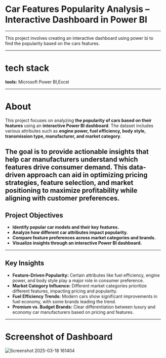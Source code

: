 # **Car Features Popularity Analysis – Interactive Dashboard in Power BI**  
---

This project involves creating an interactive dashboard using power bi to find the popularity based on the cars features.

---

# **tech stack**

**tools:** Microsoft Power BI,Excel

---

# **About**  
This project focuses on analyzing **the popularity of cars based on their features** using an **interactive Power BI dashboard**. The dataset includes various attributes such as **engine power, fuel efficiency, body style, transmission type, manufacturer, and market category**.  

The goal is to provide **actionable insights** that help car manufacturers understand **which features drive consumer demand**. This data-driven approach can aid in optimizing **pricing strategies, feature selection, and market positioning** to maximize profitability while aligning with customer preferences.  
---
## **Project Objectives**  
- **Identify popular car models and their key features.**  
- **Analyze how different car attributes impact popularity.**  
- **Compare feature preferences across market categories and brands.**  
- **Visualize insights through an interactive Power BI dashboard.**  


---

## **Key Insights**  
- **Feature-Driven Popularity:** Certain attributes like fuel efficiency, engine power, and body style play a major role in consumer preference.  
- **Market Category Influence:** Different market categories prioritize different features, impacting pricing and popularity.  
- **Fuel Efficiency Trends:** Modern cars show significant improvements in fuel economy, with some brands leading the trend.  
- **Premium vs. Budget Brands:** Clear differentiation between luxury and economy car manufacturers based on pricing and features.  

---
# Screenshot of Dashboard

![Screenshot 2025-03-18 161404](https://github.com/user-attachments/assets/ef9eb794-dc9d-49c7-8eed-e5edeb120d8b)
